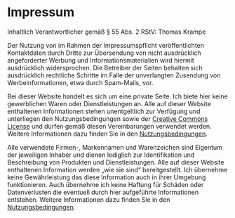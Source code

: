 
# Impressum

Inhaltlich Verantwortlicher gemäß § 55 Abs. 2 RStV: Thomas Krampe

Der Nutzung von im Rahmen der Impressumspflicht veröffentlichten Kontaktdaten durch Dritte zur Übersendung von nicht ausdrücklich angeforderter Werbung und Informationsmaterialien wird hiermit ausdrücklich widersprochen. Die Betreiber der Seiten behalten sich ausdrücklich rechtliche Schritte im Falle der unverlangten Zusendung von Werbeinformationen, etwa durch Spam-Mails, vor.

Bei dieser Website handelt es sich um eine private Seite. Ich biete hier keine gewerblichen Waren oder Dienstleistungen an. Alle auf dieser Website enthaltenen Informationen stehen unentgeltlich zur Verfügung und unterliegen den Nutzungsbedingungen sowie der [Creative Commons License](http://creativecommons.org/licenses/by-nc-nd/3.0/deed.de) und dürfen gemäß diesen Vereinbarungen verwendet werden. Weitere Informationen dazu finden Sie in den [Nutzungsbedingungen](/NUTZUNG.md).

Alle verwendete Firmen-, Markennamen und Warenzeichen sind Eigentum der jeweiligen Inhaber und dienen lediglich zur Identifikation und Beschreibung von Produkten und Dienstleistungen.
Alle auf dieser Website enthaltenen Information werden „wie sie sind“ bereitgestellt. Ich übernehme keine Gewährleistung das diese Information auch in ihrer Umgebung funktionieren. Auch übernehme ich keine Haftung für Schäden oder Datenverlusten die eventuell durch hier aufgeführte Informationen entstehen. Weitere Informationen dazu finden Sie in den [Nutzungsbedingungen](/NUTZUNG.md).
